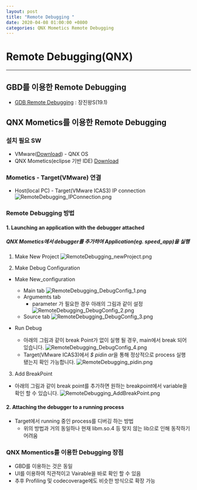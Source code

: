 ```yaml
---
layout: post
title: "Remote Debugging "
date: 2020-04-08 01:00:00 +0800
categories: QNX Mometics Remote Debugging
---
```


# Remote Debugging(QNX)
---


## GBD를 이용한 Remote Debugging
* [GDB Remote Debugging](http://collab.lge.com/main/display/AUTOTECH/How+to+use+remote+GDB) : 장진왕S(19.1)

## QNX Mometics를 이용한 Remote Debugging

### 설치 필요 SW
* VMware([Download](https://www.vmware.com/kr/products/workstation-player/workstation-player-evaluation.html)) - QNX OS
* QNX Mometics(eclipse 기반 IDE) [Download](http://www.qnx.com/download/group.html?programid=29178)

### Mometics - Target(VMware) 연결
* Host(local PC) - Target(VMware ICAS3) IP connection
![RemoteDebugging_IPConnection.png](/assets/RemoteDebugging_IPConnection.png)

### Remote Debugging 방법
#### 1. Launching an application with the debugger attached

##### QNX Mometics에서 debugger를 추가햐여 Application(eg. speed_app)을 실행
1. Make New Project
![RemoteDebugging_newProject.png](/assets/RemoteDebugging_newProject.png)

2. Make Debug Configuration
* Make New_configuration
    * Main tab
    ![RemoteDebugging_DebugConfig_1.png](/assets/RemoteDebugging_DebugConfig_1.png)
    * Argumemts tab
        * parameter 가 필요한 경우  아래의 그림과 같이 설정
    ![RemoteDebugging_DebugConfig_2.png](/assets/RemoteDebugging_DebugConfig_2.png)
    * Source tab
    ![RemoteDebugging_DebugConfig_3.png](/assets/RemoteDebugging_DebugConfig_3.png)

* Run Debug
    * 아래의 그림과 같이 break Point가 없이 실행 될 경우, main에서 break 되어 있습니다.
    ![RemoteDebugging_DebugConfig_4.png](/assets/RemoteDebugging_DebugConfig_4.png)
    * Target(VMware ICAS3)에서 *$ pidin ar*을 통해 정상적으로 process 실행 됐는지 확인 가능합니다.
    ![RemoteDebugging_pidin.png](/assets/RemoteDebugging_pidin.png)

3. Add BreakPoint
* 아래의 그림과 같이 break point를 추가하면 원하는 breakpoint에서 variable을 확인 할 수 있습니다.
![RemoteDebugging_AddBreakPoint.png](/assets/RemoteDebugging_AddBreakPoint.png)

#### 2. Attaching the debugger to a running process
* Target에서 running 중인 process를 디버깅 하는 방법
    * 위의 방법과 거의 동일하나 현재 libm.so.4 등 맞지 않는 lib으로 인해 동작하기 어려움


### QNX Momentics를 이용한 Debugging 장점
* GBD를 이용하는 것은 동일
* UI를 이용하여 직관적이고 Vairable을 바로 확인 할 수 있음
* 추후 Profiling 및 codecoverage에도 비슷한 방식으로 확장 가능